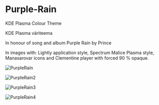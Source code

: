 # Purple-Rain
KDE Plasma Colour Theme

KDE Plasma väriteema

In honour of song and album Purple Rain by Prince

In images with: Lightly application style, Spectrum Malice Plasma style, Manasarovar icons and Clementine player with forced 90 % opaque.

![PurpleRain](https://user-images.githubusercontent.com/73434605/153747895-d01e12e3-0d89-45c5-b1af-2df052345c5f.png)

![PurpleRain2](https://user-images.githubusercontent.com/73434605/153747931-0db87d95-b751-4a5d-a5a1-537989e77a47.png)

![PurpleRain3](https://user-images.githubusercontent.com/73434605/153747941-691de853-15f7-4b80-851e-e2baadc7cfef.png)

![PurpleRain4](https://user-images.githubusercontent.com/73434605/153748826-5fb23046-2482-4472-8d19-063d0751b5b2.png)
